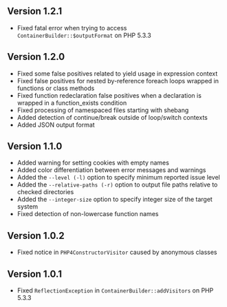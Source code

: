 ## Version 1.2.1
* Fixed fatal error when trying to access ```ContainerBuilder::$outputFormat``` on PHP 5.3.3

## Version 1.2.0
* Fixed some false positives related to yield usage in expression context
* Fixed false positives for nested by-reference foreach loops wrapped in functions or class methods
* Fixed function redeclaration false positives when a declaration is wrapped in a function_exists condition
* Fixed processing of namespaced files starting with shebang
* Added detection of continue/break outside of loop/switch contexts
* Added JSON output format

## Version 1.1.0
* Added warning for setting cookies with empty names
* Added color differentiation between error messages and warnings
* Added the ```--level (-l)``` option to specify minimum reported issue level
* Added the ```--relative-paths (-r)``` option to output file paths relative to checked directories
* Added the ```--integer-size``` option to specify integer size of the target system
* Fixed detection of non-lowercase function names

## Version 1.0.2
* Fixed notice in ```PHP4ConstructorVisitor``` caused by anonymous classes

## Version 1.0.1
* Fixed ```ReflectionException``` in ```ContainerBuilder::addVisitors``` on PHP 5.3.3
